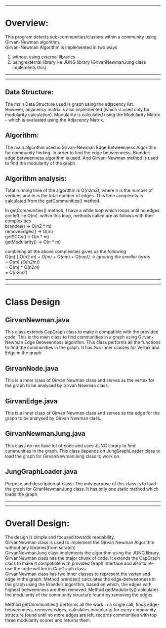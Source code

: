 

  
    
      
        
          
          


-------------------------------------------------------------------------------------------------------------------

Overview: 
==========
This program detects sub-communities/clusters within a community using Girvan-Newman algorithm.    
Girvan-Newman Algorithm is implemented in two ways

1. without using external libraries
2. using external library i-e JUNG library (GirvanNewmanJung class implements this)

----------------------------------------------------------------------------------------------------------------------

-------------------------------------------------------------------------------------------------------------------------

Data Structure: 
---------------
The main Data Structure used is graph using the adjacency list.   
However, adjacency matrix is also implemented (which is used only for modularity calculation). Modularity is calculated using the Modularity Matrix - which is evaluated using the Adjacency Matrix.


Algorithm: 
-----------
The main algorithm used is Girvan-Newman Edge Betweenness Algorithm for community finding. In order to find the edge betweenness, Brande’s edge betweenness algorithm is used.   And Girvan-Newman method is used to find the modularity of the graph.


Algorithm analysis: 
--------------------
Total running time of the algorithm is O(n2m2), where n is the number of vertices and m is the total number of edges. 
This time complexity is calculated from the getCommunities() method.  

In getCommunities() method, I have a while loop which loops until no edges are left i-e O(m). within this loop, methods called   are as follows with their complexities  
brandes() -> 			O(n2 * m)  
removeEdges() -> 		O(m)  
getSCCs()->			O(n * m)  
getModularity() -> 		O(n * m)  
  
combining all the above complexities gives us the following  
O(m) { O(n2 *m) + O(m) + O(n*m) + O(n*m)} -> ignoring the smaller terms  
= O(m) {O(n2*m)}  
= O(m) * O(n2*m)  
= O(n2*m2)  
  
--------------------------------------------------------------------------------------------------------------------------


--------------------------------------------------------------------------------------------------------------------------
Class Design
=============

GirvanNewman.java
--------------------------
This class extends CapGraph class to make it compatible with the provided code. This is the main class to find communities in a graph using Girvan-Newman Edge Betweenness algorithm. This class performs all the functions to find the communities in the graph. It has two inner classes for Vertex and Edge in the graph.

GirvanNode.java  
--------------------------
This is a inner class of Girvan Newman class and serves as the vertex for the graph to be analysed by Girvan Newman class.

GirvanEdge.java  
------------------------
This is a inner class of Girvan Newman class and serves as the edge for the graph to be analysed by Girvan Newman class.

GirvanNewmanJung.java  
--------------------------------
This class do not have lot of code and uses JUNG library to find communities in the graph. This class depends on JungGraphLoader class to load the graph for GirvanNewmanJung class to work on.

JungGraphLoader.java  
--------------------------------
Purpose and description of class: The only purpose of this class is to load the graph for GiranNewmanJung class. It has only one static method which loads the graph.

-------------------------------------------------------------------------------------------------------------------------------
 
 
----------------------------------------------------------------------------------------------------------------------------------
Overall Design: 
=================
The design is simple and focused towards readability.  
GirvanNewman class is used to implement the Girvan Newman Algorithm without any libraries(from scratch)   
GirvanNewmanJung class implements the algorithm using the JUNG library.  
GirvanNewman class has the major chunk of code. It extends the CapGraph class to make it compatible with provided Graph Interface and also to re-use the code written in CapGraph class.  
GirvanNewman class has two inner classes to represent the vertex and edge in the graph. Method brandes() calculates the edge-betweenness in the graph using the Brande’s algorithm, based on which, the edges with highest betweenness are then removed. Method getModularity() calculates the modularity of the community structure found by removing the edges.   

Method getCommunities() performs all the work in a single call, finds edge-betweenness, removes edges, calculates modularity for every community structure found until no more edges are left, records communities with top three modularity scores and returns them.

